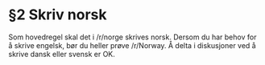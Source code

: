 # §2 Skriv norsk
Som hovedregel skal det i /r/norge skrives norsk. Dersom du har behov for å skrive engelsk, bør du heller prøve /r/Norway. Å delta i diskusjoner ved å skrive dansk eller svensk er OK.
